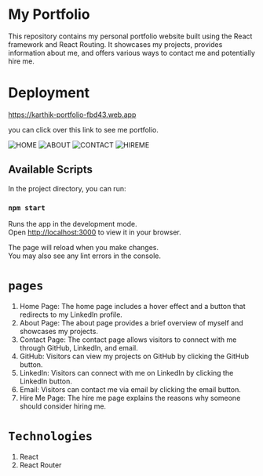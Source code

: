 # My Portfolio

This repository contains my personal portfolio website built using the React framework and React Routing. It showcases my projects, provides information about me, and offers various ways to contact me and potentially hire me.

# Deployment 

https://karthik-portfolio-fbd43.web.app 

you can click over this link to see me portfolio.

![HOME](https://github.com/karthikchowdary18/My-Portfolio-Using-React/assets/121443020/90c43eb3-f4fc-4a92-8d16-7e66f858888b)
![ABOUT](https://github.com/karthikchowdary18/My-Portfolio-Using-React/assets/121443020/993e1807-fc21-443f-bdb3-2f056cfd38b6)
![CONTACT](https://github.com/karthikchowdary18/My-Portfolio-Using-React/assets/121443020/2c0cfcbc-b2a4-4cf1-9c92-564cadff8d47)
![HIREME](https://github.com/karthikchowdary18/My-Portfolio-Using-React/assets/121443020/ea9d2f73-24cc-48c9-9c33-116d34be2729)

## Available Scripts

In the project directory, you can run:

### `npm start`

Runs the app in the development mode.\
Open [http://localhost:3000](http://localhost:3000) to view it in your browser.

The page will reload when you make changes.\
You may also see any lint errors in the console.

# `pages`
1. Home Page: The home page includes a hover effect and a button that redirects to my LinkedIn profile.
2. About Page: The about page provides a brief overview of myself and showcases my projects.
3. Contact Page: The contact page allows visitors to connect with me through GitHub, LinkedIn, and email.
4. GitHub: Visitors can view my projects on GitHub by clicking the GitHub button.
5. LinkedIn: Visitors can connect with me on LinkedIn by clicking the LinkedIn button.
6. Email: Visitors can contact me via email by clicking the email button.
7. Hire Me Page: The hire me page explains the reasons why someone should consider hiring me.

 # `Technologies`
 1. React
 2. React Router

